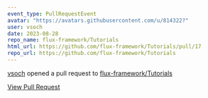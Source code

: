 ```yaml
---
event_type: PullRequestEvent
avatar: "https://avatars.githubusercontent.com/u/814322?"
user: vsoch
date: 2023-08-28
repo_name: flux-framework/Tutorials
html_url: https://github.com/flux-framework/Tutorials/pull/17
repo_url: https://github.com/flux-framework/Tutorials
---
```


<a href='https://github.com/vsoch' target='_blank'>vsoch</a> opened a pull request to <a href='https://github.com/flux-framework/Tutorials' target='_blank'>flux-framework/Tutorials</a>

<a href='https://github.com/flux-framework/Tutorials/pull/17' target='_blank'>View Pull Request</a>